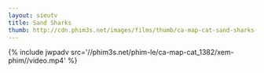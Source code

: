 ```yaml
---
layout: sieutv
title: Sand Sharks
thumb: http://cdn.phim3s.net/images/films/thumb/ca-map-cat-sand-sharks-2011.jpg
---
```

{% include jwpadv src='//phim3s.net/phim-le/ca-map-cat_1382/xem-phim//video.mp4' %}
